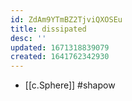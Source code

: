 ```yaml
---
id: ZdAm9YTmBZ2TjviQXOSEu
title: dissipated
desc: ''
updated: 1671318839079
created: 1641762342930
---
```




- [[c.Sphere]] #shapow

